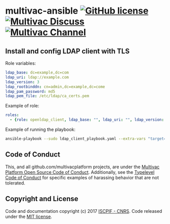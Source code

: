 # multivac-ansible [![GitHub license](https://img.shields.io/badge/license-MIT-blue.svg)](https://github.com/multivacplatform/multivac-ansible/blob/master/LICENSE) [![Multivac Discuss](https://img.shields.io/badge/multivac-discuss-ff69b4.svg)](https://discourse.iscpif.fr/c/multivac) [![Multivac Channel](https://img.shields.io/badge/multivac-chat-ff69b4.svg)](https://chat.iscpif.fr/channel/multivac)

## Install and config LDAP client with TLS
Role variables:

```yaml
ldap_base: dc=example,dc=com
ldap_uri: ldap://example.com
ldap_version: 3
ldap_rootbinddn: cn=admin,dc=example,dc=come
ldap_pam_password: md5
ldap_pem_file: /etc/ldap/ca_certs.pem
```

Example of role:
```yaml
roles:
  - {role: openldap_client, ldap_base: "", ldap_uri: "", ldap_version: "", ldap_rootbinddn: "", ldap_pam_password: "", ldap_pem_file: ""}
```

Example of running the playbook:

```bash
ansible-playbook --sudo ldap_client_playbook.yaml --extra-vars "target=ANSIBLE_HOSTS_OR_GROUPS"
```

## Code of Conduct

This, and all github.com/multivacplatform projects, are under the [Multivac Platform Open Source Code of Conduct](https://github.com/multivacplatform/code-of-conduct/blob/master/code-of-conduct.md). Additionally, see the [Typelevel Code of Conduct](http://typelevel.org/conduct) for specific examples of harassing behavior that are not tolerated.

## Copyright and License

Code and documentation copyright (c) 2017 [ISCPIF - CNRS](http://iscpif.fr). Code released under the [MIT license](https://github.com/multivacplatform/multivac-ansible/blob/master/LICENSE).
